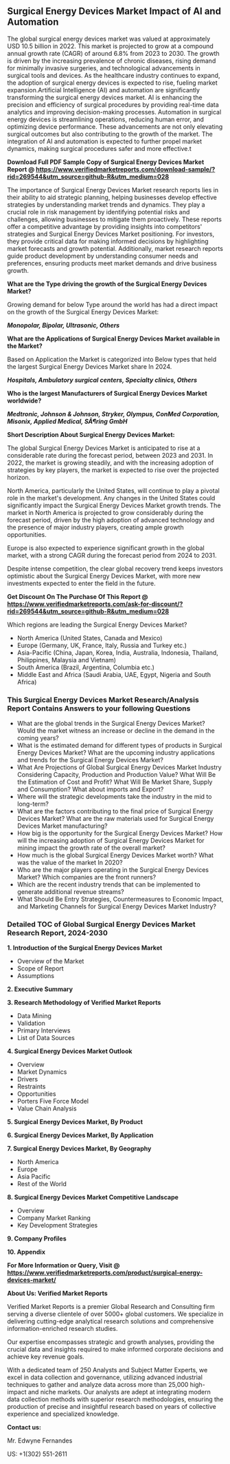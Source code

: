 <h2>Surgical Energy Devices Market Impact of AI and Automation</h2>The global surgical energy devices market was valued at approximately USD 10.5 billion in 2022. This market is projected to grow at a compound annual growth rate (CAGR) of around 6.8% from 2023 to 2030. The growth is driven by the increasing prevalence of chronic diseases, rising demand for minimally invasive surgeries, and technological advancements in surgical tools and devices. As the healthcare industry continues to expand, the adoption of surgical energy devices is expected to rise, fueling market expansion.Artificial Intelligence (AI) and automation are significantly transforming the surgical energy devices market. AI is enhancing the precision and efficiency of surgical procedures by providing real-time data analytics and improving decision-making processes. Automation in surgical energy devices is streamlining operations, reducing human error, and optimizing device performance. These advancements are not only elevating surgical outcomes but also contributing to the growth of the market. The integration of AI and automation is expected to further propel market dynamics, making surgical procedures safer and more effective.t</p><p id="" class=""><strong>Download Full PDF Sample Copy of Surgical Energy Devices Market Report @ <a href="https://www.verifiedmarketreports.com/download-sample/?rid=269544&utm_source=github-R&utm_medium=028" target="_blank">https://www.verifiedmarketreports.com/download-sample/?rid=269544&utm_source=github-R&utm_medium=028</a></strong></p><p>The importance of&nbsp;Surgical Energy Devices Market research reports lies in their ability to aid strategic planning, helping businesses develop effective strategies by understanding market trends and dynamics. They play a crucial role in risk management by identifying potential risks and challenges, allowing businesses to mitigate them proactively. These reports offer a competitive advantage by providing insights into competitors' strategies and Surgical Energy Devices Market positioning. For investors, they provide critical data for making informed decisions by highlighting market forecasts and growth potential. Additionally, market research reports guide product development by understanding consumer needs and preferences, ensuring products meet market demands and drive business growth.</p><p><strong>What are the&nbsp;Type driving the growth of the Surgical Energy Devices Market?</strong></p><p id="" class="">Growing demand for below Type around the world has had a direct impact on the growth of the Surgical Energy Devices Market:</p><em><strong>Monopolar, Bipolar, Ultrasonic, Others</strong></em></p><strong>What are the&nbsp;Applications&nbsp;of Surgical Energy Devices Market available in the Market?</strong></p><p id="" class="">Based on Application the Market is categorized into Below types that held the largest Surgical Energy Devices Market share In 2024.</p><em><strong>Hospitals, Ambulatory surgical centers, Specialty clinics, Others</strong></em></p><strong>Who is the largest Manufacturers of Surgical Energy Devices Market worldwide?</strong></p><p><em><strong>Medtronic, Johnson & Johnson, Stryker, Olympus, ConMed Corporation, Misonix, Applied Medical, SÃ¶ring GmbH</strong></em></p><p id="" class=""><strong>Short Description About Surgical Energy Devices Market:</strong></p><p>The global Surgical Energy Devices Market is anticipated to rise at a considerable rate during the forecast period, between 2023 and 2031. In 2022, the market is growing steadily, and with the increasing adoption of strategies by key players, the market is expected to rise over the projected horizon.</p><p>North America, particularly the United States, will continue to play a pivotal role in the market's development. Any changes in the United States could significantly impact the Surgical Energy Devices Market growth trends. The market in North America is projected to grow considerably during the forecast period, driven by the high adoption of advanced technology and the presence of major industry players, creating ample growth opportunities.</p><p>Europe is also expected to experience significant growth in the global market, with a strong CAGR during the forecast period from 2024 to 2031.</p><p>Despite intense competition, the clear global recovery trend keeps investors optimistic about the Surgical Energy Devices Market, with more new investments expected to enter the field in the future.</p><p id="" class=""><strong>Get Discount On The Purchase Of This Report @ <a href="https://www.verifiedmarketreports.com/ask-for-discount/?rid=269544&utm_source=github-R&utm_medium=028" target="_blank">https://www.verifiedmarketreports.com/ask-for-discount/?rid=269544&utm_source=github-R&utm_medium=028</a></strong></p>Which regions are leading the Surgical Energy Devices Market?</p><ul><li>North America (United States, Canada and Mexico)</li><li>Europe (Germany, UK, France, Italy, Russia and Turkey etc.)</li><li>Asia-Pacific (China, Japan, Korea, India, Australia, Indonesia, Thailand, Philippines, Malaysia and Vietnam)</li><li>South America (Brazil, Argentina, Columbia etc.)</li><li>Middle East and Africa (Saudi Arabia, UAE, Egypt, Nigeria and South Africa)</li></ul><h3 id="" class="">This Surgical Energy Devices Market Research/Analysis Report Contains Answers to your following Questions</h3><ul><li>What are the global trends in the Surgical Energy Devices Market? Would the market witness an increase or decline in the demand in the coming years?</li><li>What is the estimated demand for different types of products in Surgical Energy Devices Market? What are the upcoming industry applications and trends for the Surgical Energy Devices Market?</li><li>What Are Projections of Global Surgical Energy Devices Market Industry Considering Capacity, Production and Production Value? What Will Be the Estimation of Cost and Profit? What Will Be Market Share, Supply and Consumption? What about imports and Export?</li><li>Where will the strategic developments take the industry in the mid to long-term?</li><li>What are the factors contributing to the final price of Surgical Energy Devices Market? What are the raw materials used for Surgical Energy Devices Market manufacturing?</li><li>How big is the opportunity for the Surgical Energy Devices Market? How will the increasing adoption of Surgical Energy Devices Market for mining impact the growth rate of the overall market?</li><li>How much is the global Surgical Energy Devices Market worth? What was the value of the market In 2020?</li><li>Who are the major players operating in the Surgical Energy Devices Market? Which companies are the front runners?</li><li>Which are the recent industry trends that can be implemented to generate additional revenue streams?</li><li>What Should Be Entry Strategies, Countermeasures to Economic Impact, and Marketing Channels for Surgical Energy Devices Market Industry?</li></ul><h3 id="" class="">Detailed TOC of Global Surgical Energy Devices Market Research Report, 2024-2030</h3><p id="" class=""><strong>1. Introduction of the Surgical Energy Devices Market</strong></p><ul><li>Overview of the Market</li><li>Scope of Report</li><li>Assumptions</li></ul><p id="" class=""><strong>2. Executive Summary</strong></p><p id="" class=""><strong>3. Research Methodology of Verified Market Reports</strong></p><ul><li>Data Mining</li><li>Validation</li><li>Primary Interviews</li><li>List of Data Sources</li></ul><p id="" class=""><strong>4. Surgical Energy Devices Market Outlook</strong></p><ul><li>Overview</li><li>Market Dynamics</li><li>Drivers</li><li>Restraints</li><li>Opportunities</li><li>Porters Five Force Model</li><li>Value Chain Analysis</li></ul><p id="" class=""><strong>5. Surgical Energy Devices Market, By Product</strong></p><p id="" class=""><strong>6. Surgical Energy Devices Market, By Application</strong></p><p id="" class=""><strong>7. Surgical Energy Devices Market, By Geography</strong></p><ul><li>North America</li><li>Europe</li><li>Asia Pacific</li><li>Rest of the World</li></ul><p id="" class=""><strong>8. Surgical Energy Devices Market Competitive Landscape</strong></p><ul><li>Overview</li><li>Company Market Ranking</li><li>Key Development Strategies</li></ul><p id="" class=""><strong>9. Company Profiles</strong></p><p id="" class=""><strong>10. Appendix</strong></p><p id="" class=""><strong>For More Information or Query, Visit @ <a href="https://www.verifiedmarketreports.com/product/surgical-energy-devices-market/" target="_blank">https://www.verifiedmarketreports.com/product/surgical-energy-devices-market/</a></strong></p><p id="" class=""><strong>About Us: Verified Market Reports</strong></p><p id="" class="">Verified Market Reports is a premier Global Research and Consulting firm serving a diverse clientele of over 5000+ global customers. We specialize in delivering cutting-edge analytical research solutions and comprehensive information-enriched research studies.</p><p id="" class="">Our expertise encompasses strategic and growth analyses, providing the crucial data and insights required to make informed corporate decisions and achieve key revenue goals.</p><p id="" class="">With a dedicated team of 250 Analysts and Subject Matter Experts, we excel in data collection and governance, utilizing advanced industrial techniques to gather and analyze data across more than 25,000 high-impact and niche markets. Our analysts are adept at integrating modern data collection methods with superior research methodologies, ensuring the production of precise and insightful research based on years of collective experience and specialized knowledge.</p><p id="" class=""><strong>Contact us:</strong></p><p id="" class="">Mr. Edwyne Fernandes</p><p id="" class="">US: +1(302) 551-2611</p>